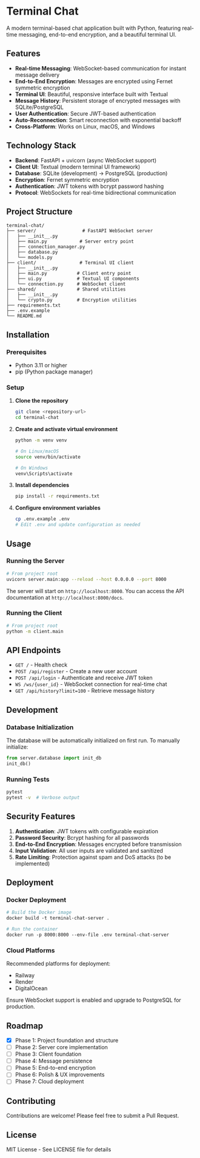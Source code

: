 # Terminal Chat

A modern terminal-based chat application built with Python, featuring real-time messaging, end-to-end encryption, and a beautiful terminal UI.

## Features

- **Real-time Messaging**: WebSocket-based communication for instant message delivery
- **End-to-End Encryption**: Messages are encrypted using Fernet symmetric encryption
- **Terminal UI**: Beautiful, responsive interface built with Textual
- **Message History**: Persistent storage of encrypted messages with SQLite/PostgreSQL
- **User Authentication**: Secure JWT-based authentication
- **Auto-Reconnection**: Smart reconnection with exponential backoff
- **Cross-Platform**: Works on Linux, macOS, and Windows

## Technology Stack

- **Backend**: FastAPI + uvicorn (async WebSocket support)
- **Client UI**: Textual (modern terminal UI framework)
- **Database**: SQLite (development) → PostgreSQL (production)
- **Encryption**: Fernet symmetric encryption
- **Authentication**: JWT tokens with bcrypt password hashing
- **Protocol**: WebSockets for real-time bidirectional communication

## Project Structure

```
terminal-chat/
├── server/                 # FastAPI WebSocket server
│   ├── __init__.py
│   ├── main.py            # Server entry point
│   ├── connection_manager.py
│   ├── database.py
│   └── models.py
├── client/                # Terminal UI client
│   ├── __init__.py
│   ├── main.py           # Client entry point
│   ├── ui.py             # Textual UI components
│   └── connection.py     # WebSocket client
├── shared/               # Shared utilities
│   ├── __init__.py
│   └── crypto.py         # Encryption utilities
├── requirements.txt
├── .env.example
└── README.md
```

## Installation

### Prerequisites

- Python 3.11 or higher
- pip (Python package manager)

### Setup

1. **Clone the repository**
   ```bash
   git clone <repository-url>
   cd terminal-chat
   ```

2. **Create and activate virtual environment**
   ```bash
   python -m venv venv

   # On Linux/macOS
   source venv/bin/activate

   # On Windows
   venv\Scripts\activate
   ```

3. **Install dependencies**
   ```bash
   pip install -r requirements.txt
   ```

4. **Configure environment variables**
   ```bash
   cp .env.example .env
   # Edit .env and update configuration as needed
   ```

## Usage

### Running the Server

```bash
# From project root
uvicorn server.main:app --reload --host 0.0.0.0 --port 8000
```

The server will start on `http://localhost:8000`. You can access the API documentation at `http://localhost:8000/docs`.

### Running the Client

```bash
# From project root
python -m client.main
```

## API Endpoints

- `GET /` - Health check
- `POST /api/register` - Create a new user account
- `POST /api/login` - Authenticate and receive JWT token
- `WS /ws/{user_id}` - WebSocket connection for real-time chat
- `GET /api/history?limit=100` - Retrieve message history

## Development

### Database Initialization

The database will be automatically initialized on first run. To manually initialize:

```python
from server.database import init_db
init_db()
```

### Running Tests

```bash
pytest
pytest -v  # Verbose output
```

## Security Features

1. **Authentication**: JWT tokens with configurable expiration
2. **Password Security**: Bcrypt hashing for all passwords
3. **End-to-End Encryption**: Messages encrypted before transmission
4. **Input Validation**: All user inputs are validated and sanitized
5. **Rate Limiting**: Protection against spam and DoS attacks (to be implemented)

## Deployment

### Docker Deployment

```dockerfile
# Build the Docker image
docker build -t terminal-chat-server .

# Run the container
docker run -p 8000:8000 --env-file .env terminal-chat-server
```

### Cloud Platforms

Recommended platforms for deployment:
- Railway
- Render
- DigitalOcean

Ensure WebSocket support is enabled and upgrade to PostgreSQL for production.

## Roadmap

- [x] Phase 1: Project foundation and structure
- [ ] Phase 2: Server core implementation
- [ ] Phase 3: Client foundation
- [ ] Phase 4: Message persistence
- [ ] Phase 5: End-to-end encryption
- [ ] Phase 6: Polish & UX improvements
- [ ] Phase 7: Cloud deployment

## Contributing

Contributions are welcome! Please feel free to submit a Pull Request.

## License

MIT License - See LICENSE file for details
